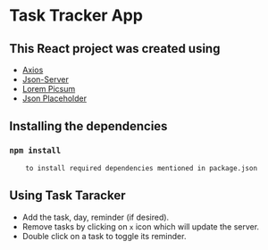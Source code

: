 # Task Tracker App

## This React project was created using

- [Axios](https://www.axios.com/)
- [Json-Server](https://www.npmjs.com/package/json-server/)
- [Lorem Picsum](https://picsum.photos/)
- [Json Placeholder](https://jsonplaceholder.typicode.com/)
## Installing the dependencies
### `npm install` 
        to install required dependencies mentioned in package.json

## Using Task Taracker

- Add the  task, day, reminder (if desired).
- Remove tasks by clicking on `x` icon which will update the server.
- Double click on a task to toggle its reminder.

